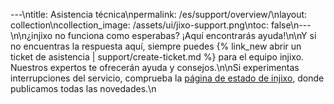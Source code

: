 ---\ntitle: Asistencia técnica\npermalink: /es/support/overview/\nlayout: collection\ncollection_image: /assets/ui/jixo-support.png\ntoc: false\n---\n\n¿injixo no funciona como esperabas? ¡Aquí encontrarás ayuda!\n\nY si no encuentras la respuesta aquí, siempre puedes {% link_new abrir un ticket de asistencia | support/create-ticket.md %} para el equipo injixo. Nuestros expertos te ofrecerán ayuda y consejos.\n\nSi experimentas interrupciones del servicio, comprueba la [página de estado de injixo](https://status.injixo.com/), donde publicamos todas las novedades.\n